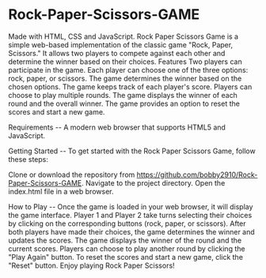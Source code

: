 # Rock-Paper-Scissors-GAME
Made with HTML, CSS and JavaScript.
Rock Paper Scissors Game is a simple web-based implementation of the classic game "Rock, Paper, Scissors." It allows two players to compete against each other and determine the winner based on their choices.
Features
Two players can participate in the game.
Each player can choose one of the three options: rock, paper, or scissors.
The game determines the winner based on the chosen options.
The game keeps track of each player's score.
Players can choose to play multiple rounds.
The game displays the winner of each round and the overall winner.
The game provides an option to reset the scores and start a new game.


Requirements --
A modern web browser that supports HTML5 and JavaScript.

Getting Started --
To get started with the Rock Paper Scissors Game, follow these steps:

Clone or download the repository from https://github.com/bobby2910/Rock-Paper-Scissors-GAME.
Navigate to the project directory.
Open the index.html file in a web browser.

How to Play --
Once the game is loaded in your web browser, it will display the game interface.
Player 1 and Player 2 take turns selecting their choices by clicking on the corresponding buttons (rock, paper, or scissors).
After both players have made their choices, the game determines the winner and updates the scores.
The game displays the winner of the round and the current scores.
Players can choose to play another round by clicking the "Play Again" button.
To reset the scores and start a new game, click the "Reset" button.
Enjoy playing Rock Paper Scissors!
